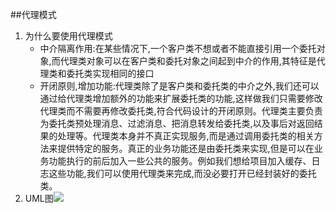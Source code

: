##代理模式
1. 为什么要使用代理模式
	+ 中介隔离作用:在某些情况下,一个客户类不想或者不能直接引用一个委托对象,而代理类对象可以在客户类和委托对象之间起到中介的作用,其特征是代理类和委托类实现相同的接口
	+ 开闭原则,增加功能:代理类除了是客户类和委托类的中介之外,我们还可以通过给代理类增加额外的功能来扩展委托类的功能,这样做我们只需要修改代理类而不需要再修改委托类,符合代码设计的开闭原则。代理类主要负责为委托类预处理消息、过滤消息、把消息转发给委托类,以及事后对返回结果的处理等。代理类本身并不真正实现服务,而是通过调用委托类的相关方法来提供特定的服务。真正的业务功能还是由委托类来实现,但是可以在业务功能执行的前后加入一些公共的服务。例如我们想给项目加入缓存、日志这些功能,我们可以使用代理类来完成,而没必要打开已经封装好的委托类。
2. UML图![](https://i.imgur.com/JEUEoJM.png)